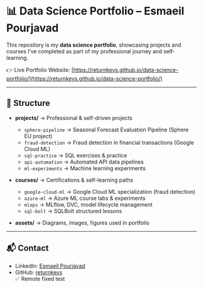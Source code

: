 # 📊 Data Science Portfolio – Esmaeil Pourjavad  

This repository is my **data science portfolio**, showcasing projects and courses I’ve completed as part of my professional journey and self-learning.  

👉 Live Portfolio Website: [https://returnkeys.github.io/data-science-portfolio/](https://returnkeys.github.io/data-science-portfolio/)  

---

## 📂 Structure  

- **projects/** → Professional & self-driven projects  
  - `sphere-pipeline` → Seasonal Forecast Evaluation Pipeline (Sphere EU project)  
  - `fraud-detection` → Fraud detection in financial transactions (Google Cloud ML)  
  - `sql-practice` → SQL exercises & practice  
  - `api-automation` → Automated API data pipelines  
  - `ml-experiments` → Machine learning experiments  

- **courses/** → Certifications & self-learning paths  
  - `google-cloud-ml` → Google Cloud ML specialization (fraud detection)  
  - `azure-ml` → Azure ML course labs & experiments  
  - `mlops` → MLflow, DVC, model lifecycle management  
  - `sql-bolt` → SQLBolt structured lessons  

- **assets/** → Diagrams, images, figures used in portfolio  

---

## 📬 Contact  
- LinkedIn: [Esmaeil Pourjavad](https://www.linkedin.com/in/esmaeil-pourjavad-091b861b3)  
- GitHub: [returnkeys](https://github.com/returnkeys)  
✅ Remote fixed test
